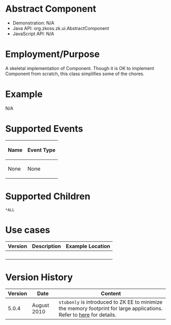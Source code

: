 

# Abstract Component

- Demonstration: N/A
- Java API: <javadoc>org.zkoss.zk.ui.AbstractComponent</javadoc>
- JavaScript API: N/A

# Employment/Purpose

A skeletal implementation of Component. Though it is OK to implement
Component from scratch, this class simplifies some of the chores.

# Example

N/A

# Supported Events

<table>
<thead>
<tr class="header">
<th><center>
<p>Name</p>
</center></th>
<th><center>
<p>Event Type</p>
</center></th>
</tr>
</thead>
<tbody>
<tr class="odd">
<td><p>None</p></td>
<td><p>None</p></td>
</tr>
</tbody>
</table>

# Supported Children

`*ALL`

# Use cases

| Version | Description | Example Location |
|---------|-------------|------------------|
|         |             |                  |

# Version History

| Version | Date        | Content                                                                                                                                                                                                                    |
|---------|-------------|----------------------------------------------------------------------------------------------------------------------------------------------------------------------------------------------------------------------------|
| 5.0.4   | August 2010 | `stubonly` is introduced to ZK EE to minimize the memory footprint for large applications. Refer to [ here](ZK_Developer's_Reference/Performance_Tips/Specify_Stubonly_for_Client-only_Components) for details. |


